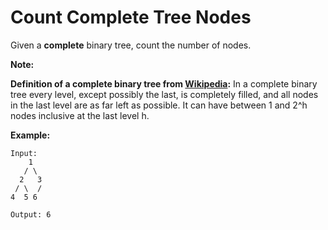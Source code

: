 # Count Complete Tree Nodes

Given a __complete__ binary tree, count the number of nodes.

__Note:__

__Definition of a complete binary tree from [Wikipedia](https://en.wikipedia.org/wiki/Binary_tree#Types_of_binary_trees):__
In a complete binary tree every level, except possibly the last, is completely filled, and all nodes in the last level are as far left as possible. It can have between 1 and 2^h nodes inclusive at the last level h.

__Example:__

```pseudo
Input:
    1
   / \
  2   3
 / \  /
4  5 6

Output: 6
```